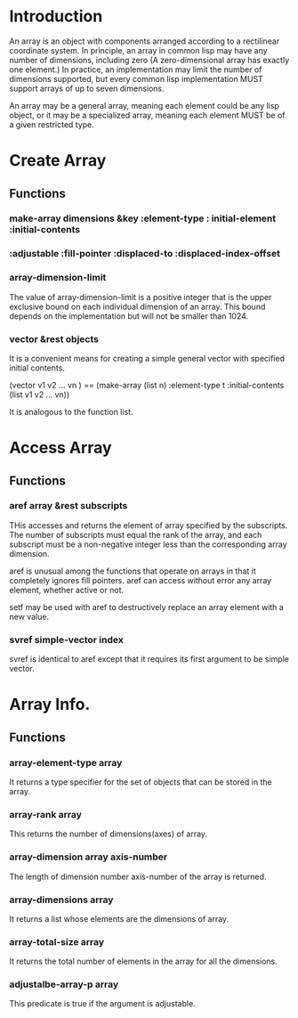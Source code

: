 

# Introduction

An array is an object with components arranged according to a rectilinear coordinate
system.
In principle, an array in common lisp may have any number of dimensions, including
zero (A zero-dimensional array has exactly one element.)
In practice, an implementation may limit the number of dimensions supported, but
every common lisp implementation MUST support arrays of up to seven dimensions.


An array may be a general array, meaning each element could be any lisp object,
or it may be a specialized array, meaning each element MUST be of a given restricted
type.


# Create Array

## Functions

### make-array dimensions &key :element-type : initial-element :initial-contents 
###            :adjustable :fill-pointer :displaced-to :displaced-index-offset


### array-dimension-limit

The value of array-dimension-limit is a positive integer that is the upper exclusive 
bound on each individual dimension of an array. This bound depends on the implementation but will not be smaller than 1024.  

### vector &rest objects

It is a convenient means for creating a simple general vector with specified initial
contents.

(vector v1 v2 ... vn ) 
   == (make-array (list n) :element-type t 
             :initial-contents (list v1 v2 ... vn))

It is analogous to the function list.

# Access Array


## Functions

### aref array &rest subscripts

THis accesses and returns the element of array specified by the subscripts.
The number of subscripts must equal the rank of the array, and each subscript must
be a non-negative integer less than the corresponding array dimension.

aref is unusual among the functions that operate on arrays in that it completely 
ignores fill pointers.
aref can access without error any array element, whether active or not.

setf may be used with aref to destructively replace an array element with a new value.


### svref simple-vector index


svref is identical to aref except that it requires its first argument to be simple
vector.


# Array Info.

## Functions

### array-element-type array

It returns a type specifier for the set of objects that can be stored in the array.


### array-rank array

This returns the number of dimensions(axes) of array.

### array-dimension array axis-number

The length of dimension number axis-number of the array is returned.


### array-dimensions array

It returns a list whose elements are the dimensions of array.

### array-total-size array

It returns the total number of elements in the array for all the dimensions.


### adjustalbe-array-p array

This predicate is true if the argument is adjustable.


